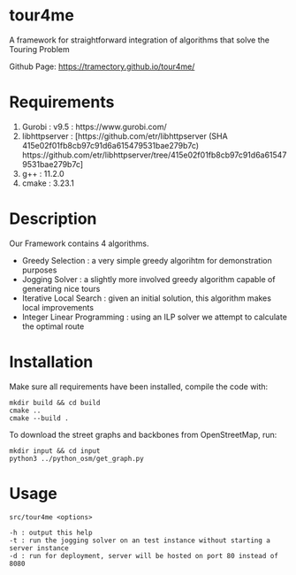 # tour4me
A framework for straightforward integration of algorithms that solve the Touring Problem


Github Page: https://tramectory.github.io/tour4me/
# Requirements
<ol>
<li>Gurobi : v9.5 : https://www.gurobi.com/</li>
<li>libhttpserver : [https://github.com/etr/libhttpserver (SHA 415e02f01fb8cb97c91d6a615479531bae279b7c) https://github.com/etr/libhttpserver/tree/415e02f01fb8cb97c91d6a615479531bae279b7c]</li>
<li>g++ : 11.2.0</li>
<li>cmake : 3.23.1</li>
</ol>

# Description
Our Framework contains 4 algorithms.
* Greedy Selection : a very simple greedy algorihtm for demonstration purposes
* Jogging Solver : a slightly more involved greedy algorithm capable of generating nice tours
* Iterative Local Search : given an initial solution, this algorithm makes local improvements
* Integer Linear Programming : using an ILP solver we attempt to calculate the optimal route


# Installation
Make sure all requirements have been installed, compile the code with: 

    mkdir build && cd build
    cmake ..
    cmake --build .
    
To download the street graphs and backbones from OpenStreetMap, run:
    
    mkdir input && cd input
    python3 ../python_osm/get_graph.py
    
# Usage

    src/tour4me <options>
    
    -h : output this help
    -t : run the jogging solver on an test instance without starting a server instance
    -d : run for deployment, server will be hosted on port 80 instead of 8080
